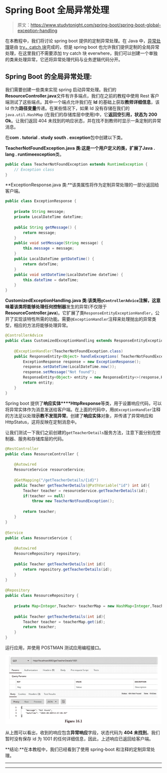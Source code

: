 # Spring Boot 全局异常处理

> 原文：<https://www.studytonight.com/spring-boot/spring-boot-global-exception-handling>

在本教程中，我们将讨论 spring boot 提供的定制异常处理。在 Java 中，[异常处理](https://www.studytonight.com/java/exception-handling.php)是由 [try，catch 块](https://www.studytonight.com/java/try-and-catch-block.php)完成的，但是 spring boot 也允许我们提供定制的全局异常处理，在这里我们不需要添加 try catch 块 everwhere，我们可以创建一个单独的类来处理异常，它还将异常处理代码与业务逻辑代码分开。

## Spring Boot 的全局异常处理:

我们需要创建一些类来实现 spring 启动异常处理。我们的**ResourceController.java**文件有许多端点，我们在之前的教程中使用 Rest 客户端测试了这些端点。其中一个端点允许我们在 **Id** 的基础上获取**教师详细信息**，该 Id 作为**路径变量**传递。在某些情况下，如果 Id 没有存储在我们的`java.util.HashMap` (在我们的存储库层中使用)中，它**返回空引用，状态为 200 Ok**。让我们返回 404 未找到的响应状态，并在找不到教师时显示一条定制的异常消息。

在**com . tutorial . study south . exception**包中创建以下类。

**TeacherNotFoundException.java 类:**这是一个用户定义的类，扩展了**Java . lang . runtimeexception**类。

```java
public class TeacherNotFoundException extends RuntimeException {
    // Exception class 
}
```

**ExceptionResponse.java 类:**该类属性将作为定制异常处理的一部分返回给客户端。

```java
public class ExceptionResponse {

    private String message;
    private LocalDateTime dateTime;

    public String getMessage() {
        return message;
    }
    public void setMessage(String message) {
        this.message = message;
    }
    public LocalDateTime getDateTime() {
        return dateTime;
    }
    public void setDateTime(LocalDateTime dateTime) {
        this.dateTime = dateTime;
    }    
}
```

**CustomizedExceptionHandling.java 类:**该类用`@ControllerAdvice`注解，这意味着该类将能够处理任何**控制器**发生的异常(不仅限于**ResourceController.java**)。它扩展了类`ResponseEntityExceptionHandler`，公开了实现该特性所需的功能。需要`@ExceptionHandler`注释来处理抛出的异常类型，相应的方法将能够处理异常。

```java
@ControllerAdvice
public class CustomizedExceptionHandling extends ResponseEntityExceptionHandler {

    @ExceptionHandler(TeacherNotFoundException.class)
    public ResponseEntity<Object> handleExceptions( TeacherNotFoundException exception, WebRequest webRequest) {
        ExceptionResponse response = new ExceptionResponse();
        response.setDateTime(LocalDateTime.now());
        response.setMessage("Not found");
        ResponseEntity<Object> entity = new ResponseEntity<>(response,HttpStatus.NOT_FOUND);
        return entity;
    }
}
```

Spring boot 提供了**响应实体****HttpResponse**等类，用于设置响应代码，可以将异常实体作为消息发送给客户端。在上面的代码中，用`@ExceptionHandler`注释的方法足以处理**示教不发现异常**。创建了**响应实体**对象，并传递了异常响应和 HttpStatus，这将反映在定制消息中。

让我们测试一下我们之前创建的`getTeacherDetails`服务方法，注意下面分别在控制器、服务和存储库层的代码。

```java
@RestController
public class ResourceController {

    @Autowired
    ResourceService resourceService;

    @GetMapping("/getTeacherDetails/{id}")
    public Teacher getTeacherDetails(@PathVariable("id") int id){
        Teacher teacher = resourceService.getTeacherDetails(id);
        if(teacher == null)
            throw new TeacherNotFoundException();

        return teacher;
    }
}

@Service
public class ResourceService {

    @Autowired
    ResourceRepository repository;

    public Teacher getTeacherDetails(int id){
        return repository.getTeacherDetails(id);
    }
}    

@Repository
public class ResourceRepository {

    private Map<Integer,Teacher> teacherMap = new HashMap<Integer,Teacher>();

    public Teacher getTeacherDetails(int id){
        Teacher teacher = teacherMap.get(id);
        return teacher;
    }
}
```

运行应用，并使用 POSTMAN 测试应用编程接口。

![custom exception handling in spring boot](img/83a5bd33daab14e6ff1c853d0ccba978.png)

从上图可以看出，收到的响应包含**异常响应**字段，状态代码为 **404 未找到**。我们暂时没有保存 id 为 1001 的任何详细信息，因此，上述响应已返回给客户端。

**结论:**在本教程中，我们已经看到了使用 spring-boot 和注释的定制异常处理。

* * *

* * *